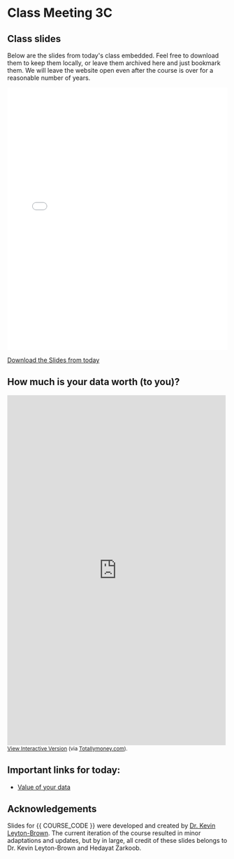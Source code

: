 # Class Meeting 3C

## Class slides

Below are the slides from today's class embedded.
Feel free to download them to keep them locally, or leave them archived here and just bookmark them.
We will leave the website open even after the course is over for a reasonable number of years.

<div>
<iframe src="../../2024_S1_Class3C.pdf" width="100%" height="600px" frameBorder="0"> </iframe>
</div>

[Download the Slides from today](https://github.com/ubc-cs/cpsc430/raw/main/files/2024_S1_Class3C.pdf)

## How much is your data worth (to you)?

<a href="https://www.totallymoney.com/personal-data/" target="_blank"><iframe frameBorder="0" src="https://www.totallymoney.com/personal-data/" width="500" height="800"/></iframe> </a><br /><span style="font-size: 12px;"><a href="https://www.totallymoney.com/personal-data/">View Interactive Version</a> (via <a href="https://www.totallymoney.com/">Totallymoney.com</a>).</span>

## Important links for today:

- [Value of your data](https://www.totallymoney.com/personal-data/)


## Acknowledgements

Slides for {{ COURSE_CODE }} were developed and created by [Dr. Kevin Leyton-Brown](https://www.cs.ubc.ca/~kevinlb/). The current iteration of the course resulted in minor adaptations and updates, but by in large, all credit of these slides belongs to Dr. Kevin Leyton-Brown and Hedayat Zarkoob.